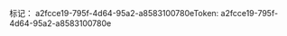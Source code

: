<span data-ttu-id="21dea-101">标记： a2fcce19-795f-4d64-95a2-a8583100780e</span><span class="sxs-lookup"><span data-stu-id="21dea-101">Token: a2fcce19-795f-4d64-95a2-a8583100780e</span></span>
